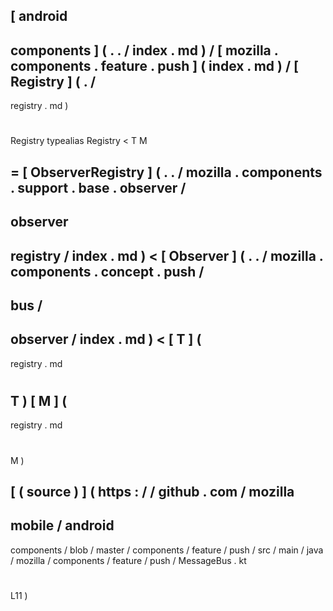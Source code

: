 [
android
-
components
]
(
.
.
/
index
.
md
)
/
[
mozilla
.
components
.
feature
.
push
]
(
index
.
md
)
/
[
Registry
]
(
.
/
-
registry
.
md
)
#
Registry
typealias
Registry
<
T
M
>
=
[
ObserverRegistry
]
(
.
.
/
mozilla
.
components
.
support
.
base
.
observer
/
-
observer
-
registry
/
index
.
md
)
<
[
Observer
]
(
.
.
/
mozilla
.
components
.
concept
.
push
/
-
bus
/
-
observer
/
index
.
md
)
<
[
T
]
(
-
registry
.
md
#
T
)
[
M
]
(
-
registry
.
md
#
M
)
>
>
[
(
source
)
]
(
https
:
/
/
github
.
com
/
mozilla
-
mobile
/
android
-
components
/
blob
/
master
/
components
/
feature
/
push
/
src
/
main
/
java
/
mozilla
/
components
/
feature
/
push
/
MessageBus
.
kt
#
L11
)
